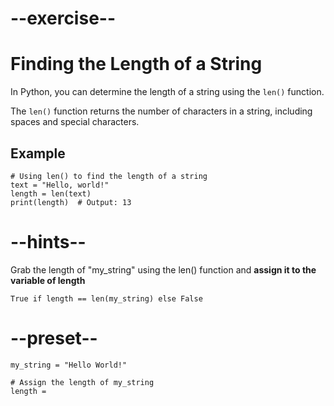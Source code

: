 # --exercise--

# Finding the Length of a String

In Python, you can determine the length of a string using the `len()` function. 

The `len()` function returns the number of characters in a string, including spaces and special characters.

## Example

```
# Using len() to find the length of a string
text = "Hello, world!"
length = len(text)
print(length)  # Output: 13
```

# --hints--

Grab the length of "my_string" using the len() function and **assign it to the variable of length**

```
True if length == len(my_string) else False
```

# --preset--

```
my_string = "Hello World!"

# Assign the length of my_string
length = 
```
